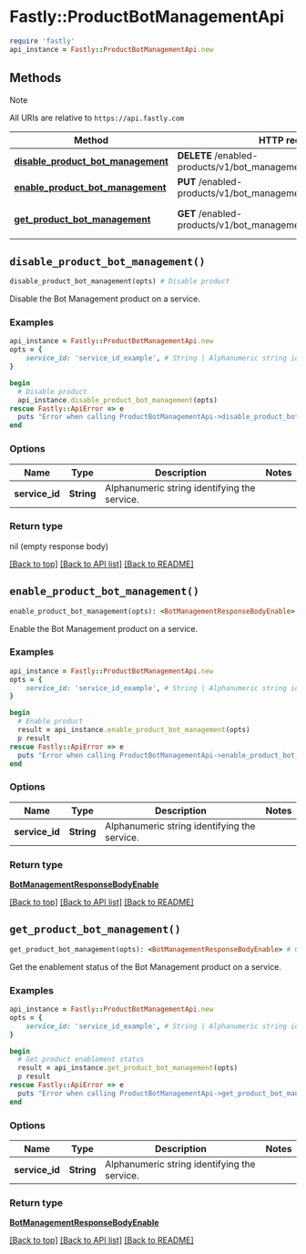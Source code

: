 # Fastly::ProductBotManagementApi


```ruby
require 'fastly'
api_instance = Fastly::ProductBotManagementApi.new
```

## Methods

> [!NOTE]
> All URIs are relative to `https://api.fastly.com`

Method | HTTP request | Description
------ | ------------ | -----------
[**disable_product_bot_management**](ProductBotManagementApi.md#disable_product_bot_management) | **DELETE** /enabled-products/v1/bot_management/services/{service_id} | Disable product
[**enable_product_bot_management**](ProductBotManagementApi.md#enable_product_bot_management) | **PUT** /enabled-products/v1/bot_management/services/{service_id} | Enable product
[**get_product_bot_management**](ProductBotManagementApi.md#get_product_bot_management) | **GET** /enabled-products/v1/bot_management/services/{service_id} | Get product enablement status


## `disable_product_bot_management()`

```ruby
disable_product_bot_management(opts) # Disable product
```

Disable the Bot Management product on a service.

### Examples

```ruby
api_instance = Fastly::ProductBotManagementApi.new
opts = {
    service_id: 'service_id_example', # String | Alphanumeric string identifying the service.
}

begin
  # Disable product
  api_instance.disable_product_bot_management(opts)
rescue Fastly::ApiError => e
  puts "Error when calling ProductBotManagementApi->disable_product_bot_management: #{e}"
end
```

### Options

| Name | Type | Description | Notes |
| ---- | ---- | ----------- | ----- |
| **service_id** | **String** | Alphanumeric string identifying the service. |  |

### Return type

nil (empty response body)

[[Back to top]](#) [[Back to API list]](../../README.md#endpoints)
[[Back to README]](../../README.md)
## `enable_product_bot_management()`

```ruby
enable_product_bot_management(opts): <BotManagementResponseBodyEnable> # Enable product
```

Enable the Bot Management product on a service.

### Examples

```ruby
api_instance = Fastly::ProductBotManagementApi.new
opts = {
    service_id: 'service_id_example', # String | Alphanumeric string identifying the service.
}

begin
  # Enable product
  result = api_instance.enable_product_bot_management(opts)
  p result
rescue Fastly::ApiError => e
  puts "Error when calling ProductBotManagementApi->enable_product_bot_management: #{e}"
end
```

### Options

| Name | Type | Description | Notes |
| ---- | ---- | ----------- | ----- |
| **service_id** | **String** | Alphanumeric string identifying the service. |  |

### Return type

[**BotManagementResponseBodyEnable**](BotManagementResponseBodyEnable.md)

[[Back to top]](#) [[Back to API list]](../../README.md#endpoints)
[[Back to README]](../../README.md)
## `get_product_bot_management()`

```ruby
get_product_bot_management(opts): <BotManagementResponseBodyEnable> # Get product enablement status
```

Get the enablement status of the Bot Management product on a service.

### Examples

```ruby
api_instance = Fastly::ProductBotManagementApi.new
opts = {
    service_id: 'service_id_example', # String | Alphanumeric string identifying the service.
}

begin
  # Get product enablement status
  result = api_instance.get_product_bot_management(opts)
  p result
rescue Fastly::ApiError => e
  puts "Error when calling ProductBotManagementApi->get_product_bot_management: #{e}"
end
```

### Options

| Name | Type | Description | Notes |
| ---- | ---- | ----------- | ----- |
| **service_id** | **String** | Alphanumeric string identifying the service. |  |

### Return type

[**BotManagementResponseBodyEnable**](BotManagementResponseBodyEnable.md)

[[Back to top]](#) [[Back to API list]](../../README.md#endpoints)
[[Back to README]](../../README.md)
